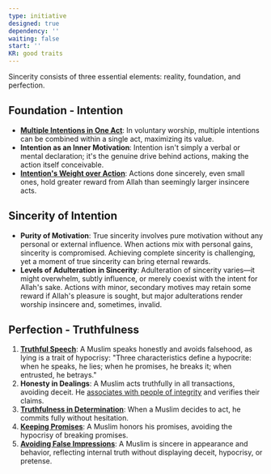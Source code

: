 ```yaml
---
type: initiative
designed: true
dependency: ''
waiting: false
start: ''
KR: good traits
---
```


Sincerity consists of three essential elements: reality, foundation, and perfection.

## Foundation - Intention

* [**Multiple Intentions in One Act**](Processes/Have%20multiple%20intentions%20in%20voluntary%20worship%20acts.md): In voluntary worship, multiple intentions can be combined within a single act, maximizing its value.
* **Intention as an Inner Motivation**: Intention isn't simply a verbal or mental declaration; it's the genuine drive behind actions, making the action itself conceivable.
* [**Intention's Weight over Action**](Processes/Review%20initiatives%20and%20processes.md): Actions done sincerely, even small ones, hold greater reward from Allah than seemingly larger insincere acts.

## Sincerity of Intention

* **Purity of Motivation**: True sincerity involves pure motivation without any personal or external influence. When actions mix with personal gains, sincerity is compromised. Achieving complete sincerity is challenging, yet a moment of true sincerity can bring eternal rewards.
* **Levels of Adulteration in Sincerity**: Adulteration of sincerity varies—it might overwhelm, subtly influence, or merely coexist with the intent for Allah's sake. Actions with minor, secondary motives may retain some reward if Allah's pleasure is sought, but major adulterations render worship insincere and, sometimes, invalid.

## Perfection - Truthfulness

1. [**Truthful Speech**](Processes/Honesty,%20Trust%20and%20figurative%20language.md): A Muslim speaks honestly and avoids falsehood, as lying is a trait of hypocrisy: "Three characteristics define a hypocrite: when he speaks, he lies; when he promises, he breaks it; when entrusted, he betrays."
2. **Honesty in Dealings**: A Muslim acts truthfully in all transactions, avoiding deceit. He [associates with people of integrity](Processes/Hate%20the%20disobedient%20and%20love%20the%20obedient.md) and verifies their claims.
3. [**Truthfulness in Determination**](Processes/Renew%20your%20intentions%20and%20say%20basmalla.md): When a Muslim decides to act, he commits fully without hesitation.
4. [**Keeping Promises**](Processes/Honesty,%20Trust%20and%20figurative%20language.md): A Muslim honors his promises, avoiding the hypocrisy of breaking promises.
5. [**Avoiding False Impressions**](Processes/Avoid%20baseless%20assumptions.md): A Muslim is sincere in appearance and behavior, reflecting internal truth without displaying deceit, hypocrisy, or pretense.
